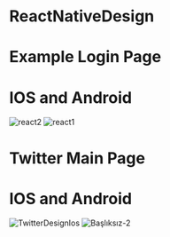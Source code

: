 # ReactNativeDesign

# Example Login Page
# IOS and Android
![react2](https://user-images.githubusercontent.com/47599340/103206301-9d27d280-490c-11eb-82bc-7f95a178ebd1.JPG) ![react1](https://user-images.githubusercontent.com/47599340/103206307-a022c300-490c-11eb-87fa-899fe43b091c.JPG)






# Twitter Main Page
# IOS and Android
![TwitterDesignIos](https://user-images.githubusercontent.com/47599340/103174067-22a97500-4870-11eb-93ec-e71360319850.JPG) ![Başlıksız-2](https://user-images.githubusercontent.com/47599340/103206249-7bc6e680-490c-11eb-867b-f3f096c74ee8.jpg)





